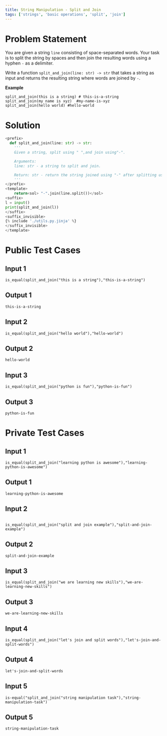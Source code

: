 ```yaml
---
title: String Manipulation - Split and Join
tags: ['strings', 'basic operations', 'split', 'join']
---
```


# Problem Statement

You are given a string `line` consisting of space-separated words. Your task is to split the string by spaces and then join the resulting words using a hyphen `-` as a delimiter.

Write a function `split_and_join(line: str) -> str` that takes a string as input and returns the resulting string where words are joined by `-`.

**Example**
```py3
split_and_join(this is a string) # this-is-a-string
split_and_join(my name is xyz)  #my-name-is-xyz
split_and_join(hello world) #hello-world
```

# Solution
```python test.py  -r 'python test.py'
<prefix>
  def split_and_join(line: str) -> str:
    '''
    Given a string, split using " ",and join using"-".

    Arguments:
    line: str - a string to split and join.

    Return: str - return the string joined using "-" after splitting using " ".
    '''
</prefix>
<template>
    return<sol> "-".join(line.split())</sol>
<suffix>
l = input()
print(split_and_join(l))
</suffix>
<suffix_invisible>
{% include './utils.py.jinja' %}
</suffix_invisible>
</template>
```

# Public Test Cases

## Input 1

```
is_equal(split_and_join("this is a string"),"this-is-a-string")

```

## Output 1

```
this-is-a-string

```


## Input 2

```
is_equal(split_and_join("hello world"),"hello-world")

```

## Output 2

```
hello-world

```


## Input 3

```
is_equal(split_and_join("python is fun"),"python-is-fun")

```

## Output 3

```
python-is-fun

```


# Private Test Cases

## Input 1

```
is_equal(split_and_join("learning python is awesome"),"learning-python-is-awesome")

```

## Output 1

```
learning-python-is-awesome

```

## Input 2
```

is_equal(split_and_join("split and join example"),"split-and-join-example")

```

## Output 2

```
split-and-join-example

```

## Input 3

```
is_equal(split_and_join("we are learning new skills"),"we-are-learning-new-skills")

```

## Output 3

```
we-are-learning-new-skills

```

## Input 4

```
is_equal(split_and_join("let's join and split words"),"let's-join-and-split-words")

```

## Output 4

```
let's-join-and-split-words

```

## Input 5

```
is-equal("split_and_join("string manipulation task"),"string-manipulation-task")

```

## Output 5

```
string-manipulation-task

```
